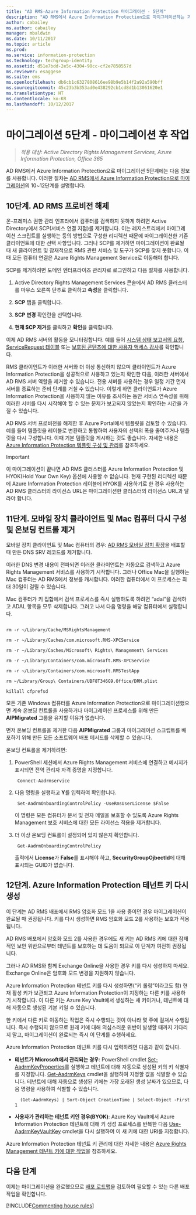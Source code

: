 ```yaml
---
title: "AD RMS-Azure Information Protection 마이그레이션 - 5단계"
description: "AD RMS에서 Azure Information Protection으로 마이그레이션하는 과정의 다섯 번째 단계로, AD RMS에서 Azure Information Protection으로 마이그레이션 10~12단계가 포함됩니다."
author: cabailey
ms.author: cabailey
manager: mbaldwin
ms.date: 10/11/2017
ms.topic: article
ms.prod: 
ms.service: information-protection
ms.technology: techgroup-identity
ms.assetid: d51e7bdd-2e5c-4304-98cc-cf2e7858557d
ms.reviewer: esaggese
ms.suite: ems
ms.openlocfilehash: db6cb1c6327808616ee98b9e5b14f2a92a590bff
ms.sourcegitcommit: 45c23b3b353ad0e438292cb1cd8d1b13061620e1
ms.translationtype: HT
ms.contentlocale: ko-KR
ms.lasthandoff: 10/12/2017
---
```

# <a name="migration-phase-5---post-migration-tasks"></a>마이그레이션 5단계 - 마이그레이션 후 작업

>*적용 대상: Active Directory Rights Management Services, Azure Information Protection, Office 365*


AD RMS에서 Azure Information Protection으로 마이그레이션 5단계에는 다음 정보를 사용합니다. 이러한 절차는 [AD RMS에서 Azure Information Protection으로 마이그레이션](migrate-from-ad-rms-to-azure-rms.md)의 10~12단계를 설명합니다.

## <a name="step-10-deprovision-ad-rms"></a>10단계. AD RMS 프로비전 해제

온-프레미스 권한 관리 인프라에서 컴퓨터를 검색하지 못하게 하려면 Active Directory에서 SCP(서비스 연결 지점)를 제거합니다. 이는 레지스트리에서 마이그레이션 스크립트를 실행하는 등의 방법으로 구성한 리디렉션 때문에 마이그레이션한 기존 클라이언트에 대한 선택 사항입니다. 그러나 SCP를 제거하면 마이그레이션이 완료될 때 새 클라이언트 및 잠재적으로 RMS 관련 서비스 및 도구가 SCP를 찾지 못합니다. 이때 모든 컴퓨터 연결은 Azure Rights Management Service로 이동해야 합니다. 

SCP를 제거하려면 도메인 엔터프라이즈 관리자로 로그인하고 다음 절차를 사용합니다.

1. Active Directory Rights Management Services 콘솔에서 AD RMS 클러스터를 마우스 오른쪽 단추로 클릭하고 **속성**을 클릭합니다.

2. **SCP** 탭을 클릭합니다.

3. **SCP 변경** 확인란을 선택합니다.

4. **현재 SCP 제거**를 클릭하고 **확인**을 클릭합니다.

이제 AD RMS 서버의 활동을 모니터링합니다. 예를 들어 [시스템 상태 보고서의 요청](https://technet.microsoft.com/library/ee221012%28v=ws.10%29.aspx), [ServiceRequest 테이블](http://technet.microsoft.com/library/dd772686%28v=ws.10%29.aspx) 또는 [보호된 콘텐츠에 대한 사용자 액세스 감사](http://social.technet.microsoft.com/wiki/contents/articles/3440.ad-rms-frequently-asked-questions-faq.aspx)를 확인합니다. 

RMS 클라이언트가 이러한 서버와 더 이상 통신하지 않으며 클라이언트가 Azure Information Protection을 성공적으로 사용하고 있는지 확인한 다음, 이러한 서버에서 AD RMS 서버 역할을 제거할 수 있습니다. 전용 서버를 사용하는 경우 일정 기간 먼저 서버를 종료하는 준비 단계를 거칠 수 있습니다. 이렇게 하면 클라이언트가 Azure Information Protection을 사용하지 않는 이유를 조사하는 동안 서비스 연속성을 위해 이러한 서버를 다시 시작해야 할 수 있는 문제가 보고되지 않았는지 확인하는 시간을 가질 수 있습니다.

AD RMS 서버 프로비전을 해제한 후 Azure Portal에서 템플릿을 검토할 수 있습니다. 예를 들어 템플릿을 레이블로 변환하고 통합하여 사용자의 선택의 폭을 줄여주거나 템플릿을 다시 구성합니다. 이때 기본 템플릿을 게시하는 것도 좋습니다. 자세한 내용은 [Azure Information Protection 템플릿 구성 및 관리](../deploy-use/configure-policy-templates.md)를 참조하세요.

>[!IMPORTANT]
> 이 마이그레이션이 끝나면 AD RMS 클러스터를 Azure Information Protection 및 HYOK(Hold Your Own Key) 옵션에 사용할 수 없습니다. 현재 구현된 리디렉션 때문에 Azure Information Protection 레이블에 HYOK를 사용하기로 한 경우 사용하는 AD RMS 클러스터의 라이선스 URL은 마이그레이션한 클러스터의 라이선스 URL과 달라야 합니다.

## <a name="step-11-reconfigure-mobile-device-clients-and-mac-computers-and-remove-onboarding-controls"></a>11단계. 모바일 장치 클라이언트 및 Mac 컴퓨터 다시 구성 및 온보딩 컨트롤 제거

모바일 장치 클라이언트 및 Mac 컴퓨터의 경우: [AD RMS 모바일 장치 확장](http://technet.microsoft.com/library/dn673574.aspx)을 배포할 때 만든 DNS SRV 레코드를 제거합니다.

이러한 DNS 변경 내용이 전파되면 이러한 클라이언트는 자동으로 검색하고 Azure Rights Management 서비스를 사용하기 시작합니다. 그러나 Office Mac을 실행하는 Mac 컴퓨터는 AD RMS에서 정보를 캐시합니다. 이러한 컴퓨터에서 이 프로세스는 최대 30일이 걸릴 수 있습니다. 

Mac 컴퓨터가 키 집합에서 검색 프로세스를 즉시 실행하도록 하려면 “adal”을 검색하고 ADAL 항목을 모두 삭제합니다. 그러고 나서 다음 명령을 해당 컴퓨터에서 실행합니다.

````

rm -r ~/Library/Cache/MSRightsManagement

rm -r ~/Library/Caches/com.microsoft.RMS-XPCService

rm -r ~/Library/Caches/Microsoft\ Rights\ Management\ Services

rm -r ~/Library/Containers/com.microsoft.RMS-XPCService

rm -r ~/Library/Containers/com.microsoft.RMSTestApp

rm ~/Library/Group\ Containers/UBF8T346G9.Office/DRM.plist

killall cfprefsd

````

모든 기존 Windows 컴퓨터를 Azure Information Protection으로 마이그레이션했으면 계속 온보딩 컨트롤을 사용하거나 마이그레이션 프로세스를 위해 만든 **AIPMigrated** 그룹을 유지할 이유가 없습니다. 

먼저 온보딩 컨트롤을 제거한 다음 **AIPMigrated** 그룹과 마이그레이션 스크립트를 배포하기 위해 만든 모든 소프트웨어 배포 메서드를 삭제할 수 있습니다.

온보딩 컨트롤을 제거하려면:

1. PowerShell 세션에서 Azure Rights Management 서비스에 연결하고 메시지가 표시되면 전역 관리자 자격 증명을 지정합니다.

        Connect-Aadrmservice

2. 다음 명령을 실행하고 **Y**를 입력하여 확인합니다.

        Set-AadrmOnboardingControlPolicy -UseRmsUserLicense $False
    
    이 명령은 모든 컴퓨터가 문서 및 전자 메일을 보호할 수 있도록 Azure Rights Management 보호 서비스에 대한 모든 라이선스 적용을 제거합니다.

3. 더 이상 온보딩 컨트롤이 설정되어 있지 않은지 확인합니다.

        Get-AadrmOnboardingControlPolicy

    출력에서 **License**가 **False**를 표시해야 하고, **SecurityGroupOjbectId**에 대해 표시되는 GUID가 없습니다.

## <a name="step-12-rekey-your-azure-information-protection-tenant-key"></a>12단계. Azure Information Protection 테넌트 키 다시 생성

이 단계는 AD RMS 배포에서 RMS 암호화 모드 1을 사용 중이던 경우 마이그레이션이 완료될 때 권장됩니다. 키를 다시 생성하면 RMS 암호화 모드 2를 사용하는 보호가 적용됩니다. 

AD RMS 배포에서 암호화 모드 2를 사용한 경우에도 새 키는 AD RMS 키에 대한 잠재적인 보안 위반으로부터 테넌트를 보호하는 데 도움이 되므로 이 단계가 여전히 권장됩니다.

그러나 AD RMS와 함께 Exchange Online을 사용한 경우 키를 다시 생성하지 마세요. Exchange Online은 암호화 모드 변경을 지원하지 않습니다. 

Azure Information Protection 테넌트 키를 다시 생성하면(“키 롤링”이라고도 함) 현재 활성 키가 보관되고 Azure Information Protection이 지정하는 다른 키를 사용하기 시작합니다. 이 다른 키는 Azure Key Vault에서 생성하는 새 키이거나, 테넌트에 대해 자동으로 생성된 기본 키일 수 있습니다.

한 키에서 다른 키로 이동하는 작업은 즉시 수행되는 것이 아니라 몇 주에 걸쳐서 수행됩니다. 즉시 수행되지 않으므로 원래 키에 대해 의심스러운 위반이 발생할 때까지 기다리지 말고, 마이그레이션이 완료되는 즉시 이 단계를 수행하세요.

Azure Information Protection 테넌트 키를 다시 입력하려면 다음과 같이 합니다.

- **테넌트가 Microsoft에서 관리되는 경우**: PowerShell cmdlet [Set-AadrmKeyProperties](/powershell/module/aadrm/set-aadrmkeyproperties)를 실행하고 테넌트에 대해 자동으로 생성된 키의 키 식별자를 지정합니다. [Get-AadrmKeys](/powershell/module/aadrm/get-aadrmkeys) cmdlet을 실행하여 지정할 값을 식별할 수 있습니다. 테넌트에 대해 자동으로 생성된 키에는 가장 오래된 생성 날짜가 있으므로, 다음 명령을 사용하여 식별할 수 있습니다.
    
        (Get-AadrmKeys) | Sort-Object CreationTime | Select-Object -First 1

- **사용자가 관리하는 테넌트 키인 경우(BYOK)**: Azure Key Vault에서 Azure Information Protection 테넌트에 대해 키 생성 프로세스를 반복한 다음 [Use-AadrmKeyVaultKey](/powershell/aadrm/vlatest/use-aadrmkeyvaultkey) cmdlet을 다시 실행하여 이 새 키에 대한 URI를 지정합니다. 

Azure Information Protection 테넌트 키 관리에 대한 자세한 내용은 [Azure Rights Management 테넌트 키에 대한 작업](../deploy-use/operations-tenant-key.md)을 참조하세요.


## <a name="next-steps"></a>다음 단계

이제는 마이그레이션을 완료했으므로 [배포 로드맵](deployment-roadmap.md)을 검토하여 필요할 수 있는 다른 배포 작업을 확인합니다.

[!INCLUDE[Commenting house rules](../includes/houserules.md)]
